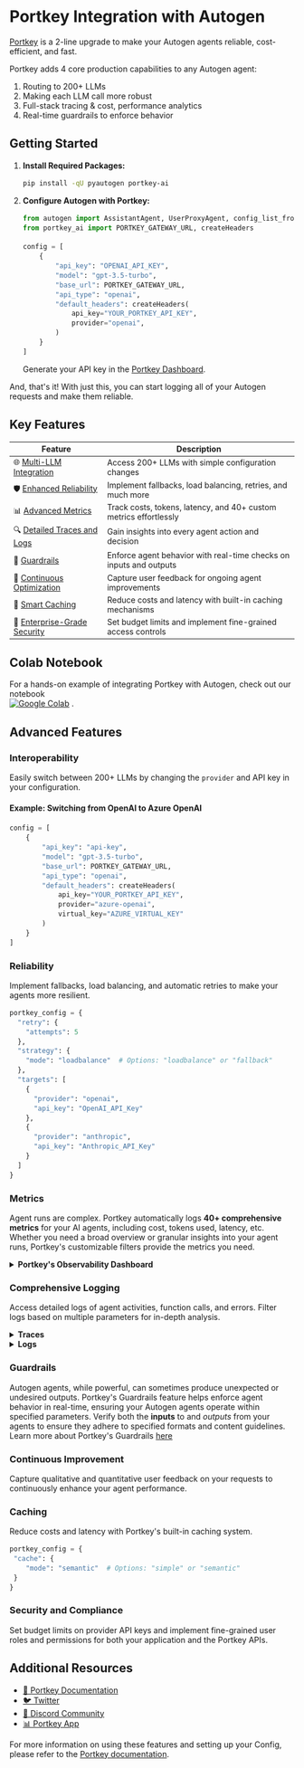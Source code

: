 # Portkey Integration with Autogen

[Portkey](https://portkey.ai) is a 2-line upgrade to make your Autogen agents reliable, cost-efficient, and fast.

Portkey adds 4 core production capabilities to any Autogen agent:
1. Routing to 200+ LLMs
2. Making each LLM call more robust
3. Full-stack tracing & cost, performance analytics
4. Real-time guardrails to enforce behavior

## Getting Started

1. **Install Required Packages:**

   ```bash
   pip install -qU pyautogen portkey-ai
   ```

2. **Configure Autogen with Portkey:**

   ```python
   from autogen import AssistantAgent, UserProxyAgent, config_list_from_json
   from portkey_ai import PORTKEY_GATEWAY_URL, createHeaders

   config = [
       {
           "api_key": "OPENAI_API_KEY",
           "model": "gpt-3.5-turbo",
           "base_url": PORTKEY_GATEWAY_URL,
           "api_type": "openai",
           "default_headers": createHeaders(
               api_key="YOUR_PORTKEY_API_KEY",
               provider="openai",
           )
       }
   ]
   ```

   Generate your API key in the [Portkey Dashboard](https://app.portkey.ai/).

And, that's it! With just this, you can start logging all of your Autogen requests and make them reliable.

## Key Features

| Feature | Description |
|---------|-------------|
| 🌐 [Multi-LLM Integration](#interoperability) | Access 200+ LLMs with simple configuration changes |
| 🛡️ [Enhanced Reliability](#reliability) | Implement fallbacks, load balancing, retries, and much more |
| 📊 [Advanced Metrics](#metrics) | Track costs, tokens, latency, and 40+ custom metrics effortlessly |
| 🔍 [Detailed Traces and Logs](#comprehensive-logging) | Gain insights into every agent action and decision |
| 🚧 [Guardrails](#guardrails) | Enforce agent behavior with real-time checks on inputs and outputs |
| 🔄 [Continuous Optimization](#continuous-improvement) | Capture user feedback for ongoing agent improvements |
| 💾 [Smart Caching](#caching) | Reduce costs and latency with built-in caching mechanisms |
| 🔐 [Enterprise-Grade Security](#security-and-compliance) | Set budget limits and implement fine-grained access controls |

## Colab Notebook

For a hands-on example of integrating Portkey with Autogen, check out our notebook<br> [![Google Colab](https://colab.research.google.com/assets/colab-badge.svg)](https://git.new/Portkey-Autogen) .

## Advanced Features

### Interoperability

Easily switch between 200+ LLMs by changing the `provider` and API key in your configuration.

#### Example: Switching from OpenAI to Azure OpenAI

```python
config = [
    {
        "api_key": "api-key",
        "model": "gpt-3.5-turbo",
        "base_url": PORTKEY_GATEWAY_URL,
        "api_type": "openai",
        "default_headers": createHeaders(
            api_key="YOUR_PORTKEY_API_KEY",
            provider="azure-openai",
            virtual_key="AZURE_VIRTUAL_KEY"
        )
    }
]
```

### Reliability

Implement fallbacks, load balancing, and automatic retries to make your agents more resilient.

```python
portkey_config = {
  "retry": {
    "attempts": 5
  },
  "strategy": {
    "mode": "loadbalance"  # Options: "loadbalance" or "fallback"
  },
  "targets": [
    {
      "provider": "openai",
      "api_key": "OpenAI_API_Key"
    },
    {
      "provider": "anthropic",
      "api_key": "Anthropic_API_Key"
    }
  ]
}
```

### Metrics

Agent runs are complex. Portkey automatically logs **40+ comprehensive metrics** for your AI agents, including cost, tokens used, latency, etc. Whether you need a broad overview or granular insights into your agent runs, Portkey's customizable filters provide the metrics you need.

<details>
  <summary><b>Portkey's Observability Dashboard</b></summary>
<img src=https://github.com/siddharthsambharia-portkey/Portkey-Product-Images/blob/main/Portkey-Dashboard.png?raw=true width=70%" alt="Portkey Dashboard" />
</details>

### Comprehensive Logging

Access detailed logs of agent activities, function calls, and errors. Filter logs based on multiple parameters for in-depth analysis.

<details>
  <summary><b>Traces</b></summary>
  <img src="https://raw.githubusercontent.com/siddharthsambharia-portkey/Portkey-Product-Images/main/Portkey-Traces.png" alt="Portkey Logging Interface" width=70% />
</details>

<details>
  <summary><b>Logs</b></summary>
  <img src="https://raw.githubusercontent.com/siddharthsambharia-portkey/Portkey-Product-Images/main/Portkey-Logs.png" alt="Portkey Metrics Visualization" width=70% />
</details>

### Guardrails
Autogen agents, while powerful, can sometimes produce unexpected or undesired outputs. Portkey's Guardrails feature helps enforce agent behavior in real-time, ensuring your Autogen agents operate within specified parameters. Verify both the **inputs** to and *outputs* from your agents to ensure they adhere to specified formats and content guidelines. Learn more about Portkey's Guardrails [here](https://docs.portkey.ai/product/guardrails)

### Continuous Improvement

Capture qualitative and quantitative user feedback on your requests to continuously enhance your agent performance.

### Caching

Reduce costs and latency with Portkey's built-in caching system.

```python
portkey_config = {
 "cache": {
    "mode": "semantic"  # Options: "simple" or "semantic"
 }
}
```

### Security and Compliance

Set budget limits on provider API keys and implement fine-grained user roles and permissions for both your application and the Portkey APIs.

## Additional Resources

- [📘 Portkey Documentation](https://docs.portkey.ai)
- [🐦 Twitter](https://twitter.com/portkeyai)
- [💬 Discord Community](https://discord.gg/JHPt4C7r)
- [📊 Portkey App](https://app.portkey.ai)

For more information on using these features and setting up your Config, please refer to the [Portkey documentation](https://docs.portkey.ai).
